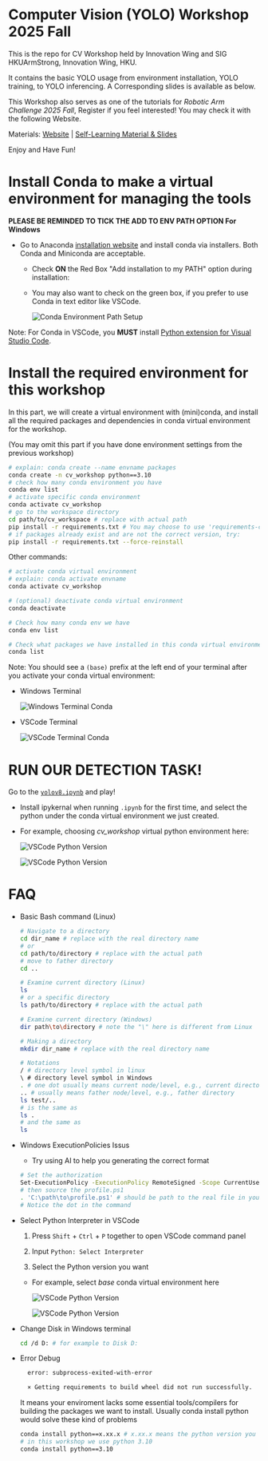 # Computer Vision (YOLO) Workshop 2025 Fall

This is the repo for CV Workshop held by Innovation Wing and SIG HKUArmStrong, Innovation Wing, HKU. 

It contains the basic YOLO usage from environment installation, YOLO training, to YOLO inferencing. A Corresponding slides is available as below.

This Workshop also serves as one of the tutorials for *Robotic Arm Challenge 2025 Fall*, Register if you feel interested! You may check it with the following Website.

Materials: [Website](https://innoacademy.engg.hku.hk/robotarm2025/) | [Self-Learning Material & Slides](https://hkuarmstrong.notion.site/Robotics-Arm-Challenge-2025-Autumn-Self-Learning-Materials-26497c42c7f38063b5b4fcb4572f9158?source=copy_link)

Enjoy and Have Fun!


# Install Conda to make a virtual environment for managing the tools

**PLEASE BE REMINDED TO TICK THE ADD TO ENV PATH OPTION For Windows**

- Go to Anaconda [installation website](https://www.anaconda.com/download/success) and install conda via installers. Both Conda and Miniconda are acceptable.
  - Check **ON** the Red Box "Add installation to my PATH" option during installation:
  - You may also want to check on the green box, if you prefer to use Conda in text editor like VSCode.

    ![Conda Environment Path Setup](ReadMe_img/conda_env_path.png)

Note: For Conda in VSCode, you **MUST** install [Python extension for Visual Studio Code](https://marketplace.visualstudio.com/items?itemName=ms-python.python).

# Install the required environment for this workshop

In this part, we will create a virtual environment with (mini)conda, and install all the required packages and dependencies in conda virtual environment for the workshop.

(You may omit this part if you have done environment settings from the previous workshop)
```bash
# explain: conda create --name envname packages
conda create -n cv_workshop python==3.10
# check how many conda environment you have
conda env list 
# activate specific conda environment
conda activate cv_workshop 
# go to the workspace directory
cd path/to/cv_workspace # replace with actual path
pip install -r requirements.txt # You may choose to use 'requirements-cuda.txt' if you have GPU on your computer
# if packages already exist and are not the correct version, try:
pip install -r requirements.txt --force-reinstall
```

Other commands:
```bash
# activate conda virtual environment
# explain: conda activate envname
conda activate cv_workshop

# (optional) deactivate conda virtual environment
conda deactivate

# Check how many conda env we have
conda env list

# Check what packages we have installed in this conda virtual environment
conda list
```

Note: You should see a `(base)` prefix at the left end of your terminal after you activate your conda virtual environment:
- Windows Terminal

    ![Windows Terminal Conda](ReadMe_img/cmd_conda.png)

- VSCode Terminal

    ![VSCode Terminal Conda](ReadMe_img/vscode_terminal_conda.png)



# RUN OUR DETECTION TASK!

Go to the [`yolov8.ipynb`](yolov8.ipynb) and play!

- Install ipykernal when running `.ipynb` for the first time, and select the python under the conda virtual environment we just created.

- For example, choosing *cv_workshop* virtual python environment here:
  
  ![VSCode Python Version](ReadMe_img/jupyter_kernel.png)

  ![VSCode Python Version](ReadMe_img/jupyter_kernel_py.png)
  
# FAQ

- Basic Bash command (Linux)
  ```bash
  # Navigate to a directory
  cd dir_name # replace with the real directory name
  # or 
  cd path/to/directory # replace with the actual path
  # move to father directory
  cd .. 

  # Examine current directory (Linux)
  ls 
  # or a specific directory
  ls path/to/directory # replace with the actual path

  # Examine current directory (Windows)
  dir path\to\directory # note the "\" here is different from Linux

  # Making a directory
  mkdir dir_name # replace with the real directory name

  # Notations
  / # directory level symbol in linux
  \ # directory level symbol in Windows
  . # one dot usually means current node/level, e.g., current directory, and sometimes omitted.
  .. # usually means father node/level, e.g., father directory
  ls test/.. 
  # is the same as 
  ls .
  # and the same as 
  ls

  ```

- Windows ExecutionPolicies Issus

  - Try using AI to help you generating the correct format
  ```bash
  # Set the authorization
  Set-ExecutionPolicy -ExecutionPolicy RemoteSigned -Scope CurrentUsers # CurrentUsers will be replaced by your system config
  # then source the profile.ps1
  . 'C:\path\to\profile.ps1' # should be path to the real file in your computer
  # Notice the dot in the command
  ```

- Select Python Interpreter in VSCode

  1. Press `Shift` + `Ctrl` + `P` together to open VSCode command panel
   
  2. Input `Python: Select Interpreter`

  3. Select the Python version you want

  - For example, select *base* conda virtual environment here

    ![VSCode Python Version](ReadMe_img/vscode_conda.png)

    ![VSCode Python Version](ReadMe_img/vscode_conda_py.png)

- Change Disk in Windows terminal
  ```bash
  cd /d D: # for example to Disk D:
  ```

- Error Debug
  ```bash
    error: subprocess-exited-with-error

    × Getting requirements to build wheel did not run successfully.
  ```
  It means your enviroment lacks some essential tools/compilers for building the packages we want to install. Usually conda install python would solve these kind of problems
  ```bash
  conda install python==x.xx.x # x.xx.x means the python version you want to install
  # in this workshop we use python 3.10
  conda install python==3.10
  ```